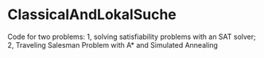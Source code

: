 # ClassicalAndLokalSuche
Code for two problems: 1, solving satisfiability problems with an SAT solver; 2, Traveling Salesman Problem with A* and Simulated Annealing
